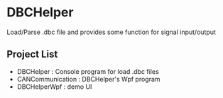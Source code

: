 # DBCHelper
Load/Parse .dbc file and provides some function for signal input/output

## Project List
- DBCHelper : Console program for load .dbc files
- CANCommunication : DBCHelper's Wpf program 
- DBCHelperWpf : demo UI
